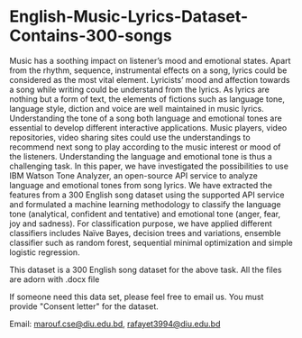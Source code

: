 # English-Music-Lyrics-Dataset-Contains-300-songs
Music has a soothing impact on listener’s mood and emotional states. Apart from the rhythm, sequence, instrumental effects on a song, lyrics could be considered as the most vital element. Lyricists’ mood and affection towards a song while writing could be understand from the lyrics. As lyrics are nothing but a form of text, the elements of fictions such as language tone, language style, diction and voice are well maintained in music lyrics. Understanding the tone of a song both language and emotional tones are essential to develop different interactive applications. Music players, video repositories, video sharing sites could use the understandings to recommend next song to play according to the music interest or mood of the listeners. Understanding the language and emotional tone is thus a challenging task. In this paper, we have investigated the possibilities to use IBM Watson Tone Analyzer, an open-source API service to analyze language and emotional tones from song lyrics. We have extracted the features from a 300 English song dataset using the supported API service and formulated a machine learning methodology to classify the language tone (analytical, confident and tentative) and emotional tone (anger, fear, joy and sadness). For classification purpose, we have applied different classifiers includes Naïve Bayes, decision trees and variations, ensemble classifier such as random forest, sequential minimal optimization and simple logistic regression.

This dataset is a 300 English song dataset for the above task. All the files are adorn with .docx file

If someone need this data set, please feel free to email us. You must provide "Consent letter" for the dataset.

Email: marouf.cse@diu.edu.bd, rafayet3994@diu.edu.bd
